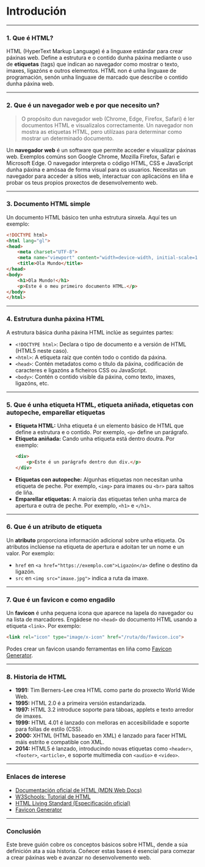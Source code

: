 # Introdución

---

### **1. Que é HTML?**
HTML (HyperText Markup Language) é a linguaxe estándar para crear páxinas web. Define a estrutura e o contido dunha páxina mediante o uso de **etiquetas** (tags) que indican ao navegador como mostrar o texto, imaxes, ligazóns e outros elementos. HTML non é unha linguaxe de programación, senón unha linguaxe de marcado que describe o contido dunha páxina web.

---

### **2. Que é un navegador web e por que necesito un?**

> O propósito dun navegador web (Chrome, Edge, Firefox, Safari) é ler documentos HTML e visualizalos correctamente.
> Un navegador non mostra as etiquetas HTML, pero utilízaas para determinar como mostrar un determinado documento.

Un **navegador web** é un software que permite acceder e visualizar páxinas web. Exemplos comúns son Google Chrome, Mozilla Firefox, Safari e Microsoft Edge. O navegador interpreta o código HTML, CSS e JavaScript dunha páxina e amósaa de forma visual para os usuarios. Necesitas un navegador para acceder a sitios web, interactuar con aplicacións en liña e probar os teus propios proxectos de desenvolvemento web.

---

### **3. Documento HTML simple**
Un documento HTML básico ten unha estrutura sinxela. Aquí tes un exemplo:

```html
<!DOCTYPE html>
<html lang="gl">
<head>
    <meta charset="UTF-8">
    <meta name="viewport" content="width=device-width, initial-scale=1.0">
    <title>Ola Mundo</title>
</head>
<body>
    <h1>Ola Mundo!</h1>
    <p>Este é o meu primeiro documento HTML.</p>
</body>
</html>
```

---

### **4. Estrutura dunha páxina HTML**
A estrutura básica dunha páxina HTML inclúe as seguintes partes:
- `<!DOCTYPE html>`: Declara o tipo de documento e a versión de HTML (HTML5 neste caso).
- `<html>`: A etiqueta raíz que contén todo o contido da páxina.
- `<head>`: Contén metadatos como o título da páxina, codificación de caracteres e ligazóns a ficheiros CSS ou JavaScript.
- `<body>`: Contén o contido visible da páxina, como texto, imaxes, ligazóns, etc.

---

### **5. Que é unha etiqueta HTML, etiqueta aniñada, etiquetas con autopeche, emparellar etiquetas**
- **Etiqueta HTML:** Unha etiqueta é un elemento básico de HTML que define a estrutura e o contido. Por exemplo, `<p>` define un parágrafo.
- **Etiqueta aniñada:** Cando unha etiqueta está dentro doutra. Por exemplo:
  ```html
  <div>
      <p>Este é un parágrafo dentro dun div.</p>
  </div>
  ```
- **Etiquetas con autopeche:** Algunhas etiquetas non necesitan unha etiqueta de peche. Por exemplo, `<img>` para imaxes ou `<br>` para saltos de liña.
- **Emparellar etiquetas:** A maioría das etiquetas teñen unha marca de apertura e outra de peche. Por exemplo, `<h1>` e `</h1>`.

---

### **6. Que é un atributo de etiqueta**
Un **atributo** proporciona información adicional sobre unha etiqueta. Os atributos inclúense na etiqueta de apertura e adoitan ter un nome e un valor. Por exemplo:
- `href` en `<a href="https://exemplo.com">Ligazón</a>` define o destino da ligazón.
- `src` en `<img src="imaxe.jpg">` indica a ruta da imaxe.

---

### **7. Que é un favicon e como engadilo**
Un **favicon** é unha pequena icona que aparece na lapela do navegador ou na lista de marcadores. Engádese no `<head>` do documento HTML usando a etiqueta `<link>`. Por exemplo:
```html
<link rel="icon" type="image/x-icon" href="/ruta/do/favicon.ico">
```
Podes crear un favicon usando ferramentas en liña como [Favicon Generator](https://www.favicon-generator.org/).

---

### **8. Historia de HTML**
- **1991:** Tim Berners-Lee crea HTML como parte do proxecto World Wide Web.
- **1995:** HTML 2.0 é a primeira versión estandarizada.
- **1997:** HTML 3.2 introduce soporte para táboas, applets e texto arredor de imaxes.
- **1999:** HTML 4.01 é lanzado con melloras en accesibilidade e soporte para follas de estilo (CSS).
- **2000:** XHTML (HTML baseado en XML) é lanzado para facer HTML máis estrito e compatible con XML.
- **2014:** HTML5 é lanzado, introducindo novas etiquetas como `<header>`, `<footer>`, `<article>`, e soporte multimedia con `<audio>` e `<video>`.

---

### **Enlaces de interese**
- [Documentación oficial de HTML (MDN Web Docs)](https://developer.mozilla.org/es/docs/Web/HTML)
- [W3Schools: Tutorial de HTML](https://www.w3schools.com/html/)
- [HTML Living Standard (Especificación oficial)](https://html.spec.whatwg.org/)
- [Favicon Generator](https://www.favicon-generator.org/)

---

### **Conclusión**
Este breve guión cobre os conceptos básicos sobre HTML, dende a súa definición ata a súa historia. Coñecer estas bases é esencial para comezar a crear páxinas web e avanzar no desenvolvemento web. 